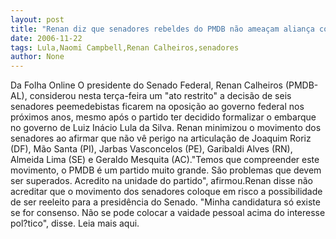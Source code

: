 ```yaml
---
layout: post
title: "Renan diz que senadores rebeldes do PMDB não ameaçam aliança com Lula"
date: 2006-11-22
tags: Lula,Naomi Campbell,Renan Calheiros,senadores
author: None
---
```

Da Folha Online
O presidente do Senado Federal, Renan Calheiros (PMDB-AL), considerou nesta terça-feira um \"ato restrito\" a decisão de seis senadores peemedebistas ficarem na oposição ao governo federal nos próximos anos, mesmo após o partido ter decidido formalizar o embarque no governo de Luiz Inácio Lula da Silva. Renan minimizou o movimento dos senadores ao afirmar que não vê perigo na articulação de Joaquim Roriz (DF), Mão Santa (PI), Jarbas Vasconcelos (PE), Garibaldi Alves (RN), Almeida Lima (SE) e Geraldo Mesquita (AC).\"Temos que compreender este movimento, o PMDB é um partido muito grande. São problemas que devem ser superados. Acredito na unidade do partido\", afirmou.Renan disse não acreditar que o movimento dos senadores coloque em risco a possibilidade de ser reeleito para a presidência do Senado. \"Minha candidatura só existe se for consenso. Não se pode colocar a vaidade pessoal acima do interesse pol?tico\", disse.
Leia mais aqui. 